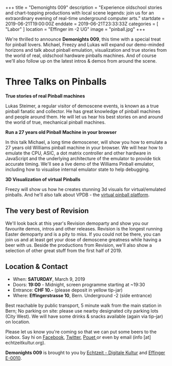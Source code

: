 +++
title = "Demonights 009"
description = "Experience oldschool stories and chart-topping productions with local scene legends: join us for an extraordinary evening of real-time underground computer arts."
startdate = 2019-06-21T19:00:00Z
enddate = 2019-06-21T23:33:33Z
categories = [ "Labor" ]
location = "Effinger im -2 UG"
image = "pinball.jpg"
+++

<div class="lead">
We're thrilled to announce <b>Demonights 009</b>, this time with a special treat for pinball lovers. Michael, Freezy and Lukas will expand our demo-minded horizons and talk about pinball emulation, visualization and true stories from the world of real, oldschool hardware pinballs machines. And of course we'll also follow up on the latest intros & demos from around the scene.
</div>

# Three Talks on Pinballs

**True stories of real Pinball machines**

Lukas Steimer, a regular visitor of demoscene events, is known as a true pinball fanatic and collector. He has great knowledge of pinball machines and people around them. He will let us hear his best stories on and around the world of true, mechanical pinball machines.

**Run a 27 years old Pinball Machine in your browser**

In this talk Michael, a long time demoscener, will show you how to emulate a 27 years old Williams pinball machine in your browser. We will hear how to emulate the CPU, ASIC, a dot matrix controller and other hardware in JavaScript and the underlying architecture of the emulator to provide tick accurate timing. We'll see a live demo of the Williams Pinball emulator, including how to visualise internal emulator state to help debugging.

**3D Visualization of virtual Pinballs**

Freezy will show us how he creates stunning 3d visuals for virtual/emulated pinballs. And he'll also talk about VPDB - the [virtual pinball platform](https://vpdb.io/).

## The very best of Revision

We'll look back at this year's Revision demoparty and show you our favourite demos, intros and other releases. Revision is the longest running Easter demoparty and is a pity to miss. If you could not be there, you can join us and at least get your dose of demoscene greatness while having a beer with us. Beside the productions from Revision, we'll also show a selection of other great stuff from the first half of 2019.

## Location & Contact

* When: **SATURDAY**, March 9, 2019
* Doors: **19:00** - Midnight, screen programme starting at ~19:30
* Entrance: **CHF 10.-** (please deposit in yellow tip-jar)
* Where: **Effingerstrasse 10**, Bern. Underground -2 (side entrance)

Best reachable by public transport, 5 minute walk from the main station in Bern; No parking on site: please use nearby designated city parking lots (City West). We will have some drinks & snacks available (again via tip-jar) on location.

Please let us know you're coming so that we can put some beers to the icebox. Say hi on <a href="https://www.facebook.com/events/381713395759771/">Facebook</a>, <a href="https://twitter.com/buenzli/status/1119565885642104832">Twitter</a>, <a href="https://www.pouet.net/topic.php?which=11688">Pouet </a>or even by email (info [at] echtzeitkultur.org).

**Demonights 009** is brought to you by <a href="https://www.echtzeitkultur.org/">Echtzeit - Digitale Kultur</a> and <a href="https://www.effinger.ch/">Effinger E-0010</a>.
